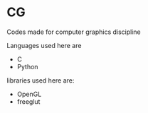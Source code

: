 # CG

Codes made for computer graphics discipline


Languages used here are
- C
- Python

libraries used here are:
- OpenGL
- freeglut
